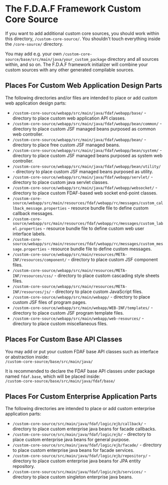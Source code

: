 The F.D.A.F Framework Custom Core Source
========================================

If you want to add additional custom core sources, you should work within this
directory, `/custom-core-source/`. You shouldn't touch everything inside the
`/core-source/` directory.

You may add e.g. your own `/custom-core-source/base/src/main/java/your_custom_package`
directory and all sources within, and so on. The F.D.A.F framework initializer
will combine your custom sources with any other generated compilable sources.

Places For Custom Web Application Design Parts
----------------------------------------------

The following directories and/or files are intended to place or add custom web application design parts:

- `/custom-core-source/webapp/src/main/java/fdaf/webapp/base/` - directory to place custom web application API classes.
- `/custom-core-source/webapp/src/main/java/fdaf/webapp/bean/common/` - directory to place custom JSF managed beans purposed as common web controller.
- `/custom-core-source/webapp/src/main/java/fdaf/webapp/bean/` - directory to place free custom JSF managed beans.
- `/custom-core-source/webapp/src/main/java/fdaf/webapp/bean/system/` - directory to place custom JSF managed beans purposed as system web controller.
- `/custom-core-source/webapp/src/main/java/fdaf/webapp/bean/utility/` - directory to place custom JSF managed beans purposed as utility.
- `/custom-core-source/webapp/src/main/java/fdaf/webapp/servlet/` - directory to place custom java servlet classes.
- `/custom-core-source/webapp/src/main/java/fdaf/webapp/websocket/` - directory to place custom FDAF-based web socket end-point classes.
- `/custom-core-source/webapp/src/main/resources/fdaf/webapp/rc/messages/custom_callback_message.properties` - resource bundle file to define custom callback messages.
- `/custom-core-source/webapp/src/main/resources/fdaf/webapp/rc/messages/custom_label.properties` - resource bundle file to define custom web user interface labels.
- `/custom-core-source/webapp/src/main/resources/fdaf/webapp/rc/messages/custom_message.properties` - resource bundle file to define custom messages.
- `/custom-core-source/webapp/src/main/resources/META-INF/resources/component/` - directory to place custom JSF component files.
- `/custom-core-source/webapp/src/main/resources/META-INF/resources/css/` - directory to place custom cascading style sheets files.
- `/custom-core-source/webapp/src/main/resources/META-INF/resources/js/` - directory to place custom JavaScript files.
- `/custom-core-source/webapp/src/main/webapp/` - directory to place custom JSF files of program pages.
- `/custom-core-source/webapp/src/main/webapp/WEB-INF/templates/` - directory to place custom JSF program template files.
- `/custom-core-source/webapp/src/main/webapp/web-resources/` - directory to place custom miscellaneous files.

Places For Custom Base API Classes 
----------------------------------

You may add or put your custom FDAF base API classes such as interface or
abstraction inside:  
`/custom-core-source/base/src/main/java/`

It is recommended to declare the FDAF base API classes under package named
`fdaf.base`, which will be placed inside:  
`/custom-core-source/base/src/main/java/fdaf/base/`

Places For Custom Enterprise Application Parts
----------------------------------------------

The following directories are intended to place or add custom enterprise application parts:

- `/custom-core-source/src/main/java/fdaf/logic/ejb/callback/` - directory to place custom enterprise java beans for facade callbacks.
- `/custom-core-source/src/main/java/fdaf/logic/ejb/` - directory to place custom enterprise java beans for general purpose.
- `/custom-core-source/src/main/java/fdaf/logic/ejb/facade/` - directory to place custom enterprise java beans for facade services.
- `/custom-core-source/src/main/java/fdaf/logic/ejb/repository/` - directory to place custom enterprise java beans for JPA entity repository.
- `/custom-core-source/src/main/java/fdaf/logic/ejb/services/` - directory to place custom singleton enterprise java beans.

